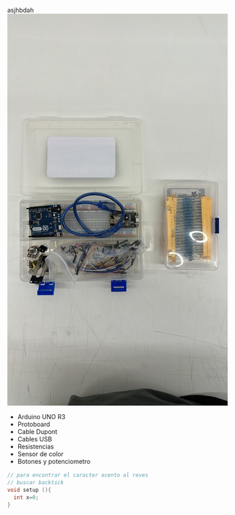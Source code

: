 asjhbdah
![Materiales](./Materiales.JPG)


* Arduino UNO R3
* Protoboard
* Cable Dupont
* Cables USB
* Resistencias
* Sensor de color
* Botones y potenciometro


```cpp
// para encontrar el caracter acento al reves
// buscar backtick
void setup (){
  int x=0;
}   
